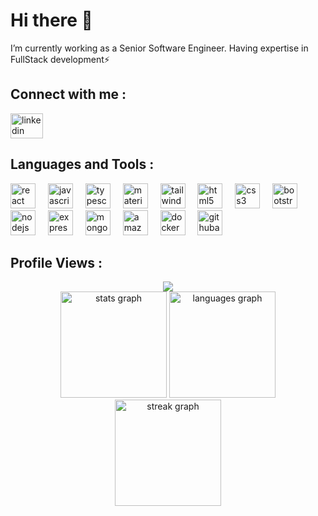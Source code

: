 
<h1 align="left">Hi there 👋</h1>

I’m currently working as a Senior Software Engineer. Having expertise in FullStack development⚡

<h2 align="left">Connect with me :</h2>

<div align="left">
  <a href="https://www.linkedin.com/in/mandip-kumar-rana" target="_blank">
    <img src="https://raw.githubusercontent.com/maurodesouza/profile-readme-generator/master/src/assets/icons/social/linkedin/default.svg" width="52" height="40" alt="linkedin logo"  />
  </a>
</div>

<h2 align="left">Languages and Tools :</h2>

<div align="left">
  <img src="https://cdn.jsdelivr.net/gh/devicons/devicon/icons/react/react-original.svg" height="40" alt="react logo"  />
  <img width="12" />
<!--   <img src="https://cdn.jsdelivr.net/gh/devicons/devicon/icons/nextjs/nextjs-original.svg" height="40" alt="nextjs logo"  />
  <img width="12" /> -->
  <img src="https://cdn.jsdelivr.net/gh/devicons/devicon/icons/javascript/javascript-original.svg" height="40" alt="javascript logo"  />
  <img width="12" />
<!--   <img src="https://cdn.jsdelivr.net/gh/devicons/devicon/icons/nextjs/nextjs-original.svg" height="40" alt="nextjs logo"  /> -->
  <img src="https://cdn.jsdelivr.net/gh/devicons/devicon/icons/typescript/typescript-original.svg" height="40" alt="typescript logo"  />
  <img width="12" />
<!--   <img src="https://cdn.jsdelivr.net/gh/devicons/devicon/icons/redux/redux-original.svg" height="40" alt="redux logo"  />
  <img width="12" /> -->
  <img src="https://cdn.jsdelivr.net/gh/devicons/devicon/icons/materialui/materialui-original.svg" height="40" alt="materialui logo"  />
  <img width="12" />
  <img src="https://cdn.simpleicons.org/tailwindcss/06B6D4" height="40" alt="tailwindcss logo"  />
  <img width="12" />
<!--   <img src="https://cdn.jsdelivr.net/gh/devicons/devicon/icons/sass/sass-original.svg" height="40" alt="sass logo"  />
  <img width="12" /> -->
  <img src="https://cdn.jsdelivr.net/gh/devicons/devicon/icons/html5/html5-original.svg" height="40" alt="html5 logo"  />
  <img width="12" />
  <img src="https://cdn.jsdelivr.net/gh/devicons/devicon/icons/css3/css3-original.svg" height="40" alt="css3 logo"  />
  <img width="12" />
  <img src="https://cdn.jsdelivr.net/gh/devicons/devicon/icons/bootstrap/bootstrap-original.svg" height="40" alt="bootstrap logo"  />
  <img width="12" />
  <img src="https://cdn.jsdelivr.net/gh/devicons/devicon/icons/nodejs/nodejs-original.svg" height="40" alt="nodejs logo"  />
  <img width="12" />
  <img src="https://skillicons.dev/icons?i=express" height="40" alt="express logo"  />
  <img width="12" />
  <img src="https://cdn.simpleicons.org/mongodb/47A248" height="40" alt="mongodb logo"  />
  <img width="12" />
<!--   <img src="https://img.shields.io/badge/Socket.io-010101?logo=socketdotio&logoColor=white&style=for-the-badge" height="40" alt="socketio logo"  />
  <img width="12" /> -->
<!--   <img src="https://cdn.simpleicons.org/c++/00599C" height="40" alt="cplusplus logo"  />
  <img width="12" /> -->
  <img src="https://skillicons.dev/icons?i=aws" height="40" alt="amazonwebservices logo"  />
  <img width="12" />
<!--   <img src="https://cdn.jsdelivr.net/gh/devicons/devicon/icons/azure/azure-original.svg" height="40" alt="azure logo"  />
  <img width="12" /> -->
  <img src="https://cdn.simpleicons.org/docker/2496ED" height="40" alt="docker logo"  />
  <img width="12" />
<!--   <img src="https://skillicons.dev/icons?i=jenkins" height="40" alt="jenkins logo"  />
  <img width="12" /> -->
<!--   <img src="https://cdn.jsdelivr.net/gh/devicons/devicon/icons/terraform/terraform-original.svg" height="40" alt="terraform logo"  />
  <img width="12" /> -->
  <img src="https://cdn.simpleicons.org/githubactions/2088FF" height="40" alt="githubactions logo"  />
  <img width="12" />
<!--   <img src="https://cdn.jsdelivr.net/gh/devicons/devicon/icons/linux/linux-original.svg" height="40" alt="linux logo"  />
  <img width="12" /> -->
<!--   <img src="https://cdn.simpleicons.org/powershell/5391FE" height="40" alt="powershell logo"  /> -->
</div>

<h2 align="left">Profile Views :</h2>

<div align="center">
  <img src="https://profile-counter.glitch.me/logic-found/count.svg?"  />
</div>

<div align="center">
  
  <img src="https://github-readme-stats.vercel.app/api?username=mandip458&hide_title=false&hide_rank=false&show_icons=true&include_all_commits=true&count_private=true&disable_animations=false&theme=dracula&locale=en&hide_border=false&order=1" height="170" alt="stats graph"  />
  
  <img src="https://github-readme-stats.vercel.app/api/top-langs?username=logic-found&locale=en&hide_title=false&layout=compact&card_width=320&langs_count=6&theme=dracula&hide_border=false&order=2" height="170" alt="languages graph"  />
  
  <img src="https://streak-stats.demolab.com?user=logic-found&locale=en&mode=daily&theme=dracula&hide_border=false&border_radius=5&order=3" height="170" alt="streak graph"  />
</div>

